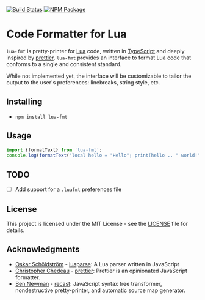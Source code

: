 [![Build Status](https://travis-ci.org/trixnz/lua-fmt.svg?branch=master)](https://travis-ci.org/trixnz/lua-fmt) [![NPM Package](https://img.shields.io/npm/v/lua-fmt.svg)](https://www.npmjs.com/package/lua-fmt)

# Code Formatter for Lua
`lua-fmt` is pretty-printer for [Lua](https://www.lua.org/) code, written in [TypeScript](https://www.typescriptlang.org/) and deeply inspired by [prettier](https://github.com/prettier/prettier). `lua-fmt` provides an interface to format Lua code that conforms to a single and consistent standard.

While not implemented yet, the interface will be customizable to tailor the output to the user's preferences: linebreaks, string style, etc.

## Installing
* `npm install lua-fmt`

## Usage
```TypeScript
import {formatText} from 'lua-fmt';
console.log(formatText('local hello = "Hello"; print(hello .. " world!")'))
```

## TODO
- [ ] Add support for a `.luafmt` preferences file

## License

This project is licensed under the MIT License - see the [LICENSE](LICENSE) file for details.

## Acknowledgments
* [Oskar Schöldström](https://github.com/oxyc) - [luaparse](https://github.com/oxyc/luaparse): A Lua parser written in JavaScript
* [Christopher Chedeau](https://github.com/vjeux) - [prettier](https://github.com/prettier/prettier): Prettier is an opinionated JavaScript formatter.
* [Ben Newman](https://github.com/benjamn) - [recast](https://github.com/benjamn/recast): JavaScript syntax tree transformer, nondestructive pretty-printer, and automatic source map generator.
